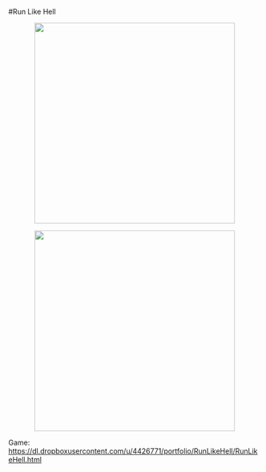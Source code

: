 #Run Like Hell

<p align="center">
  <img width="400px" src="https://dl.dropboxusercontent.com/u/4426771/portfolio/RunLikeHell/Screenshot%202013-12-26%2019.01.35.png" />
</p>

<p align="center">
  <img width="400px" src="https://dl.dropboxusercontent.com/u/4426771/portfolio/RunLikeHell/Screenshot%202013-12-26%2019.00.58.png" />
</p>

Game: https://dl.dropboxusercontent.com/u/4426771/portfolio/RunLikeHell/RunLikeHell.html
